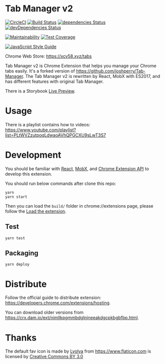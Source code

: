 # Tab Manager v2

[![CircleCI](https://circleci.com/gh/xcv58/Tab-Manager-v2.svg?style=svg)](https://circleci.com/gh/xcv58/Tab-Manager-v2)
[![Build Status](https://travis-ci.org/xcv58/Tab-Manager-v2.svg?branch=master)](https://travis-ci.org/xcv58/Tab-Manager-v2)
[![dependencies Status](https://david-dm.org/xcv58/Tab-Manager-v2/status.svg)](https://david-dm.org/xcv58/Tab-Manager-v2)
[![devDependencies Status](https://david-dm.org/xcv58/Tab-Manager-v2/dev-status.svg)](https://david-dm.org/xcv58/Tab-Manager-v2?type=dev)

[![Maintainability](https://api.codeclimate.com/v1/badges/37ba8a86e2a74b36c2a8/maintainability)](https://codeclimate.com/github/xcv58/Tab-Manager-v2/maintainability)
[![Test Coverage](https://api.codeclimate.com/v1/badges/37ba8a86e2a74b36c2a8/test_coverage)](https://codeclimate.com/github/xcv58/Tab-Manager-v2/test_coverage)


[![JavaScript Style Guide](https://cdn.rawgit.com/standard/standard/master/badge.svg)](https://github.com/standard/standard)

Chrome Web Store: https://xcv58.xyz/tabs

Tab Manager v2 is Chrome Extension that helps you manage your Chrome tabs easily. It's a forked version of https://github.com/joshperry/Tab-Manager. The Tab Manager v2 is rewritten by React, MobX with ES2017, and has different features with original Tab Manager.

There is a Storybook [Live Preview](https://tabs.xcv58.org).

# Usage

There is a playlist contains how to videos: https://www.youtube.com/playlist?list=PLtWVZzutpoqLdwaoAVhQPGCXU9sLwT3S7

# Development

You should be familiar with [React](https://facebook.github.io/react/), [MobX](https://mobx.js.org/), and [Chrome Extension API](https://developers.chrome.com/extensions/api_index) to develop this extension.

You should run below commands after clone this repo:

```shell
yarn
yarn start
```

Then you can load the `build/` folder in chrome://extensions page, please follow the [Load the extension](https://developers.chrome.com/extensions/getstarted#unpacked).

## Test

```shell
yarn test
```

## Packaging

```shell
yarn deploy
```

# Distribute

Follow the official guide to distribute extension: https://developers.chrome.com/extensions/hosting.

You can download older versions from https://crx.dam.io/ext/nimllkpgmmbdglnjneeakdgcpkbgbfbp.html.

# Thanks

The default fav icon is made by [Lyolya](https://www.flaticon.com/authors/lyolya) from https://www.flaticon.com is licensed by [Creative Commons BY 3.0](http://creativecommons.org/licenses/by/3.0/)
